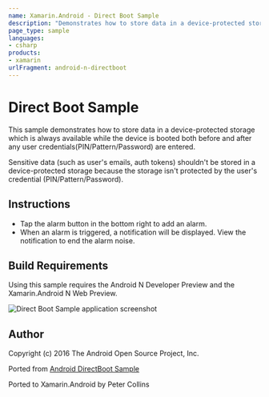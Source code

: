 ```yaml
---
name: Xamarin.Android - Direct Boot Sample
description: "Demonstrates how to store data in a device-protected storage which is always available while the device is booted... #androidnougat"
page_type: sample
languages:
- csharp
products:
- xamarin
urlFragment: android-n-directboot
---
```

# Direct Boot Sample

This sample demonstrates how to store data in a device-protected storage which is always available
while the device is booted both before and after any user credentials(PIN/Pattern/Password) are entered.

Sensitive data (such as user's emails, auth tokens) shouldn't be stored in a device-protected storage
because the storage isn't protected by the user's credential (PIN/Pattern/Password).

## Instructions

* Tap the alarm button in the bottom right to add an alarm.
* When an alarm is triggered, a notification will be displayed. View the notification to end the alarm noise.

## Build Requirements

Using this sample requires the Android N Developer Preview and the Xamarin.Android N Web Preview.

![Direct Boot Sample application screenshot](Screenshots/alarm_notification.png "Direct Boot Sample application screenshot")

## Author

Copyright (c) 2016 The Android Open Source Project, Inc.

Ported from [Android DirectBoot Sample](https://github.com/googlesamples/android-DirectBoot)

Ported to Xamarin.Android by Peter Collins
